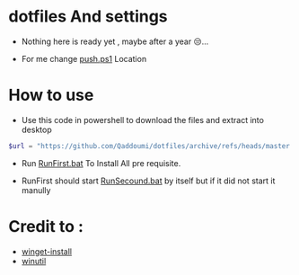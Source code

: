 # dotfiles And settings

 - Nothing here is ready yet , maybe after a year 😒...
 
 - For me change [push.ps1](https://github.com/Qaddoumi/dotfiles/blob/master/push.ps1) Location

# How to use

  - Use this code in powershell to download the files and extract into desktop
  ```powershell
  $url = "https://github.com/Qaddoumi/dotfiles/archive/refs/heads/master.zip"; $destinationPath = ([Environment]::GetFolderPath('Desktop')); Invoke-WebRequest -Uri $url -OutFile "$env:TEMP\temp.zip"; Expand-Archive -Path "$env:TEMP\temp.zip" -DestinationPath $destinationPath -Force; Remove-Item "$env:TEMP\temp.zip";Set-Location "$destinationPath\dotfiles-master";
  ```


 - Run [RunFirst.bat](https://github.com/Qaddoumi/dotfiles/blob/master/RunFirst.bat) To Install All pre requisite.
 
 - RunFirst should start [RunSecound.bat](https://github.com/Qaddoumi/dotfiles/blob/master/RunSecond.bat) by itself but 
   if it did not start it manully


# Credit to :
 - [winget-install](https://github.com/asheroto/winget-install)
 - [winutil](https://github.com/ChrisTitusTech/winutil)
